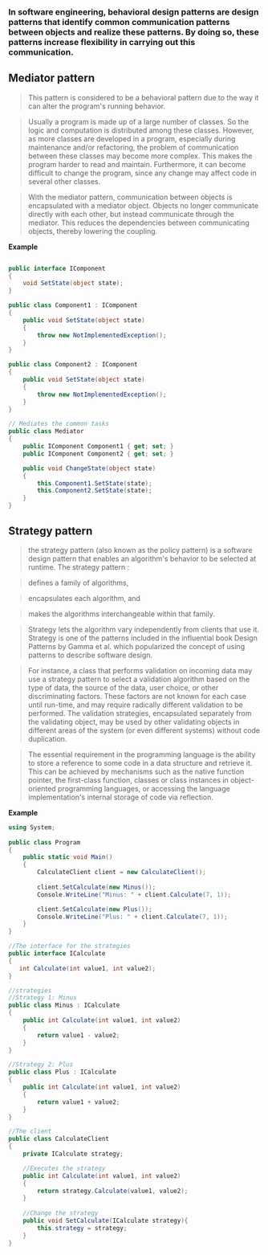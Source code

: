 ### In software engineering, behavioral design patterns are design patterns that identify common communication patterns between objects and realize these patterns. By doing so, these patterns increase flexibility in carrying out this communication.

## Mediator pattern
>This pattern is considered to be a behavioral pattern due to the way it can alter the program's running behavior.

>Usually a program is made up of a large number of classes. So the logic and computation is distributed among these classes. However, as more classes are developed in a program, especially during maintenance and/or refactoring, the problem of communication between these classes may become more complex. This makes the program harder to read and maintain. Furthermore, it can become difficult to change the program, since any change may affect code in several other classes.

>With the mediator pattern, communication between objects is encapsulated with a mediator object. Objects no longer communicate directly with each other, but instead communicate through the mediator. This reduces the dependencies between communicating objects, thereby lowering the coupling.

**Example**

```csharp

public interface IComponent
{
    void SetState(object state);
}

public class Component1 : IComponent
{
    public void SetState(object state)
    {
        throw new NotImplementedException();
    }
}

public class Component2 : IComponent
{
    public void SetState(object state)
    {
        throw new NotImplementedException();
    }
}

// Mediates the common tasks
public class Mediator
{
    public IComponent Component1 { get; set; }
    public IComponent Component2 { get; set; }

    public void ChangeState(object state)
    {
        this.Component1.SetState(state);
        this.Component2.SetState(state);
    }
}
```
## Strategy pattern
>the strategy pattern (also known as the policy pattern) is a software design pattern that enables an algorithm's behavior to be selected at runtime. The strategy pattern :

>defines a family of algorithms,

>encapsulates each algorithm, and

>makes the algorithms interchangeable within that family.


>Strategy lets the algorithm vary independently from clients that use it. Strategy is one of the patterns included in the influential book Design Patterns by Gamma et al. which popularized the concept of using patterns to describe software design.

>For instance, a class that performs validation on incoming data may use a strategy pattern to select a validation algorithm based on the type of data, the source of the data, user choice, or other discriminating factors. These factors are not known for each case until run-time, and may require radically different validation to be performed. The validation strategies, encapsulated separately from the validating object, may be used by other validating objects in different areas of the system (or even different systems) without code duplication.

>The essential requirement in the programming language is the ability to store a reference to some code in a data structure and retrieve it. This can be achieved by mechanisms such as the native function pointer, the first-class function, classes or class instances in object-oriented programming languages, or accessing the language implementation's internal storage of code via reflection.

**Example**

```csharp
using System;
					
public class Program
{
	public static void Main()
	{
		CalculateClient client = new CalculateClient();
		
		client.SetCalculate(new Minus());
   		Console.WriteLine("Minus: " + client.Calculate(7, 1));

		client.SetCalculate(new Plus());	
   		Console.WriteLine("Plus: " + client.Calculate(7, 1));
	}
}

//The interface for the strategies
public interface ICalculate 
{  
   int Calculate(int value1, int value2);
}

//strategies
//Strategy 1: Minus
public class Minus : ICalculate 
{
    public int Calculate(int value1, int value2) 
    {
        return value1 - value2;
    }
}

//Strategy 2: Plus
public class Plus : ICalculate 
{
    public int Calculate(int value1, int value2) 
    {
        return value1 + value2;
    }
}

//The client
public class CalculateClient 
{
    private ICalculate strategy;

    //Executes the strategy
    public int Calculate(int value1, int value2) 
    {
        return strategy.Calculate(value1, value2);
    }
	
    //Change the strategy
    public void SetCalculate(ICalculate strategy){
        this.strategy = strategy;
    }
}
```